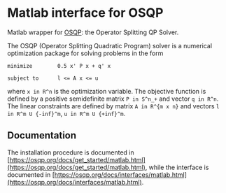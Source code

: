 # Matlab interface for OSQP

Matlab wrapper for [OSQP](https://osqp.org/): the Operator Splitting QP Solver.

The OSQP (Operator Splitting Quadratic Program) solver is a numerical optimization package for solving problems in the form
```
minimize        0.5 x' P x + q' x

subject to      l <= A x <= u
```

where `x in R^n` is the optimization variable. The objective function is defined by a positive semidefinite matrix `P in S^n_+` and vector `q in R^n`. The linear constraints are defined by matrix `A in R^{m x n}` and vectors `l in R^m U {-inf}^m`, `u in R^m U {+inf}^m`.


## Documentation
  The installation procedure is documented in [https://osqp.org/docs/get_started/matlab.html](https://osqp.org/docs/get_started/matlab.html), while the interface is documented in [https://osqp.org/docs/interfaces/matlab.html](https://osqp.org/docs/interfaces/matlab.html).
